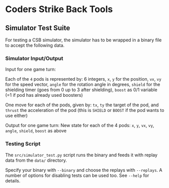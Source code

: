 # Coders Strike Back Tools

## Simulator Test Suite

For testing a CSB simulator, the simulator has to be wrapped in a binary file to accept the following data.

### Simulator Input/Output
Input for one game turn:

Each of the `4` pods is represented by: 6 integers, `x`, `y` for the position, `vx`, `vy` for the speed vector, `angle` for the rotation angle in degrees, `shield` for the shielding timer (goes from 0 up to 3 after shielding), `boost` as 0/1 variable (=1 if pod has already used boosters)  

One move for each of the pods, given by: `tx`, `ty` the target of the pod, and `thrust` the acceleration of the pod (this is `SHIELD` or `BOOST` if the pod wants to use either)

Output for one game turn:
New state for each of the 4 pods: `x`, `y`, `vx`, `vy`, `angle`, `shield`, `boost` as above

### Testing Script
The `src/simulator_test.py` script runs the binary and feeds it with replay data from the `data/` directory.

Specify your binary with `--binary` and choose the replays with `--replays`. A number of options for disabling tests can be used too. See `--help` for details.
